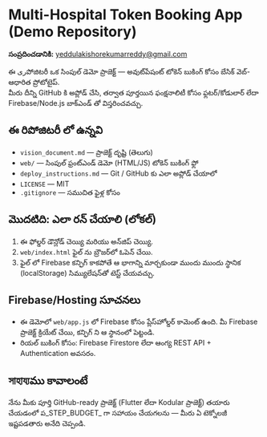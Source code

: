 # Multi-Hospital Token Booking App (Demo Repository)

**సంప్రదించడానికి:** yeddulakishorekumarreddy@gmail.com

ఈ ریపోజిటరీ ఒక సింపుల్ డెమో ప్రాజెక్ట్ — అవుట్‌పేషంట్ టోకెన్ బుకింగ్ కోసం బేసిక్ వెబ్-ఆధారిత ప్రోటోటైప్.  
మీరు దీన్ని GitHub కి అప్లోడ్ చేసి, తర్వాత పూర్తయిన ఫంక్షనాలిటీ కోసం ఫ్లటర్/కోడులార్ లేదా Firebase/Node.js బాక్‌ఎండ్ తో విస్తరించవచ్చు.

## ఈ రిపోజిటరీ లో ఉన్నవి
- `vision_document.md` — ప్రాజెక్ట్ దృష్టి (తెలుగు)
- `web/` — సింపుల్ ఫ్రంట్‌‌ఎండ్ డెమో (HTML/JS) టోకెన్ బుకింగ్ ఫ్లో
- `deploy_instructions.md` — Git / GitHub కు ఎలా అప్లోడ్ చేయాలో
- `LICENSE` — MIT
- `.gitignore` — సముచిత ఫైళ్ల కోసం

## మొదటిది: ఎలా రన్ చేయాలి (లోకల్)
1. ఈ ఫోల్డర్ డౌన్లోడ్ చెయ్యి మరియు అన్‌జిప్ చెయ్యి.
2. `web/index.html` ఫైల్ ను బ్రౌజర్‌లో ఓపెన్ చేయి.
3. ఫైల్ లో Firebase కన్ఫిగ్ కాకపోతే ఆ భాగాన్ని మార్చకుండా ముందు ముందు స్థానిక (localStorage) సిమ్యులేషన్‌తో టెస్ట్ చేయవచ్చు.

## Firebase/Hosting సూచనలు
- ఈ డెమోలో `web/app.js` లో Firebase కోసం ప్లేస్‌హోల్డర్ కామెంట్ ఉంది. మీ Firebase ప్రాజెక్ట్ క్రియేట్ చేయి, కన్ఫిగ్ ని ఆ స్థానంలో పెట్టండి.
- రియల్ బుకింగ్ కోసం: Firebase Firestore లేదా ఆంగ్య REST API + Authentication అవసరం.

## সাহায্যము కావాలంటే
నేను మీకు పూర్తి GitHub-ready ప్రాజెక్ట్ (Flutter లేదా Kodular ప్రాజెక్ట్) తయారు చేయడంలో ప_STEP_BUDGET_ గా సహాయం చేయగలను — మీరు ఏ టెక్నోలజీ ఇష్టపడతారు అనేది చెప్పండి.
